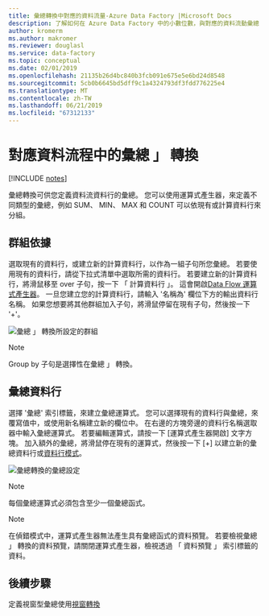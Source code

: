 ```yaml
---
title: 彙總轉換中對應的資料流量-Azure Data Factory |Microsoft Docs
description: 了解如何在 Azure Data Factory 中的小數位數，與對應的資料流動彙總 」 轉換的資料彙總。
author: kromerm
ms.author: makromer
ms.reviewer: douglasl
ms.service: data-factory
ms.topic: conceptual
ms.date: 02/01/2019
ms.openlocfilehash: 21135b26d4bc840b3fcb091e675e5e6bd24d8548
ms.sourcegitcommit: 5cb0b6645bd5dff9c1a4324793df3fdd776225e4
ms.translationtype: MT
ms.contentlocale: zh-TW
ms.lasthandoff: 06/21/2019
ms.locfileid: "67312133"
---
```

# <a name="aggregate-transformation-in-mapping-data-flow"></a>對應資料流程中的彙總 」 轉換 

[!INCLUDE [notes](../../includes/data-factory-data-flow-preview.md)]

彙總轉換可供您定義資料流資料行的彙總。 您可以使用運算式產生器，來定義不同類型的彙總，例如 SUM、 MIN、 MAX 和 COUNT 可以依現有或計算資料行來分組。

## <a name="group-by"></a>群組依據
選取現有的資料行，或建立新的計算資料行，以作為一組子句所您彙總。 若要使用現有的資料行，請從下拉式清單中選取所需的資料行。 若要建立新的計算資料行，將滑鼠移至 over 子句，按一下 「 計算資料行 」。 這會開啟[Data Flow 運算式產生器](concepts-data-flow-expression-builder.md)。 一旦您建立您的計算資料行，請輸入 '名稱為' 欄位下方的輸出資料行名稱。 如果您想要將其他群組加入子句，將滑鼠停留在現有子句，然後按一下 '+'。

![彙總 」 轉換所設定的群組](media/data-flow/agg.png "彙總 」 轉換所設定的群組")

> [!NOTE]
> Group by 子句是選擇性在彙總 」 轉換。

## <a name="aggregate-column"></a>彙總資料行 
選擇 '彙總' 索引標籤，來建立彙總運算式。 您可以選擇現有的資料行與彙總，來覆寫值中，或使用新名稱建立新的欄位中。 在右邊的方塊旁邊的資料行名稱選取器中輸入彙總運算式。 若要編輯運算式，請按一下 [運算式產生器開啟] 文字方塊。 加入額外的彙總，將滑鼠停在現有的運算式，然後按一下 [+] 以建立新的彙總資料行或[資料行模式](concepts-data-flow-column-pattern.md)。

![彙總轉換的彙總設定](media/data-flow/agg2.png "彙總轉換的彙總設定")

> [!NOTE]
> 每個彙總運算式必須包含至少一個彙總函式。

> [!NOTE]
> 在偵錯模式中，運算式產生器無法產生具有彙總函式的資料預覽。 若要檢視彙總 」 轉換的資料預覽，請關閉運算式產生器，檢視透過 「 資料預覽 」 索引標籤的資料。

## <a name="next-steps"></a>後續步驟

定義視窗型彙總使用[視窗轉換](data-flow-window.md)